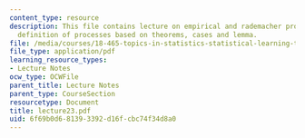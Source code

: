 ```yaml
---
content_type: resource
description: This file contains lecture on empirical and rademacher processes covering
  definition of processes based on theorems, cases and lemma.
file: /media/courses/18-465-topics-in-statistics-statistical-learning-theory-spring-2007/6f69b0d681393392d16fcbc74f34d8a0_lecture23.pdf
file_type: application/pdf
learning_resource_types:
- Lecture Notes
ocw_type: OCWFile
parent_title: Lecture Notes
parent_type: CourseSection
resourcetype: Document
title: lecture23.pdf
uid: 6f69b0d6-8139-3392-d16f-cbc74f34d8a0
---
```

